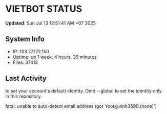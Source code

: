 # VIETBOT STATUS
**Updated**: Sun Jul 13 12:51:41 AM +07 2025

## System Info
- IP: 103.77.172.150
- Uptime: up 1 week, 4 hours, 39 minutes
- Files: 37413

## Last Activity

to set your account's default identity.
Omit --global to set the identity only in this repository.

fatal: unable to auto-detect email address (got 'root@vinh3690.(none)')
